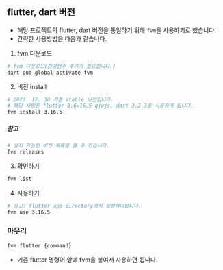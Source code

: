 ## flutter, dart 버전
- 해당 프로젝트의 flutter, dart 버전을 통일하기 위해 `fvm`을 사용하기로 했습니다.
- 간략한 사용방법은 다음과 같습니다.

1. fvm 다운로드
```bash
# fvm 다운로드(환경변수 추가가 필요합니다.)
dart pub global activate fvm
```

2. 버전 install
```bash
# 2023. 12. 30 기준 stable 버전입니다.
# 해당 세팅은 flutter 3.6=16.5 qjwjs, dart 3.2.3을 사용하게 됩니다.
fvm install 3.16.5
```
##### 참고
```bash
# 설치 가능한 버전 목록을 볼 수 있습니다.
fvm releases
```

3. 확인하기
```bash
fvm list
```

4. 사용하기
```bash
# 참고: flutter app directory에서 실행해야합니다.
fvm use 3.16.5
```

### 마무리
```bash
fvm flutter {command}
```
- 기존 flutter 명령어 앞에 fvm을 붙여서 사용하면 됩니다.